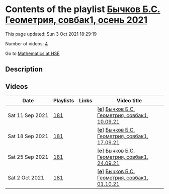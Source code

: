 # Contents of the playlist [Бычков Б.С. Геометрия, совбак1, осень 2021](https://www.youtube.com/playlist?list=PLq3E5oubNNoCw5jLhCtfZNZn49JNf_E3_)

This page updated: Sun 3 Oct 2021 18:29:19

Number of videos: [4](#videos)

Go to [Mathematics at HSE](../README.md)

## Description



## Videos

|Date|Playlists|Links|Video title|
|---|---|---|---|
| Sat&nbsp;11&nbsp;Sep&nbsp;2021 | [181](../playlists/181 "Бычков Б.С. Геометрия, совбак1, осень 2021") |  | [[**e**](https://studio.youtube.com/video/cLbPBCpr5wI/edit "Edit")] [Бычков Б.С. Геометрия, совбак1, 10.09.21](https://www.youtube.com/watch?v=cLbPBCpr5wI&list=PLq3E5oubNNoCw5jLhCtfZNZn49JNf_E3_) |
| Sat&nbsp;18&nbsp;Sep&nbsp;2021 | [181](../playlists/181 "Бычков Б.С. Геометрия, совбак1, осень 2021") |  | [[**e**](https://studio.youtube.com/video/AWDk8qB6Zjw/edit "Edit")] [Бычков Б.С. Геометрия, совбак1, 17.09.21](https://www.youtube.com/watch?v=AWDk8qB6Zjw&list=PLq3E5oubNNoCw5jLhCtfZNZn49JNf_E3_) |
| Sat&nbsp;25&nbsp;Sep&nbsp;2021 | [181](../playlists/181 "Бычков Б.С. Геометрия, совбак1, осень 2021") |  | [[**e**](https://studio.youtube.com/video/4j05Hovt-zI/edit "Edit")] [Бычков Б.С. Геометрия, совбак1, 24.09.21](https://www.youtube.com/watch?v=4j05Hovt-zI&list=PLq3E5oubNNoCw5jLhCtfZNZn49JNf_E3_) |
| Sat&nbsp;2&nbsp;Oct&nbsp;2021 | [181](../playlists/181 "Бычков Б.С. Геометрия, совбак1, осень 2021") |  | [[**e**](https://studio.youtube.com/video/nyg8PvmcVIg/edit "Edit")] [Бычков Б.С. Геометрия, совбак1, 01.10.21](https://www.youtube.com/watch?v=nyg8PvmcVIg&list=PLq3E5oubNNoCw5jLhCtfZNZn49JNf_E3_) |

